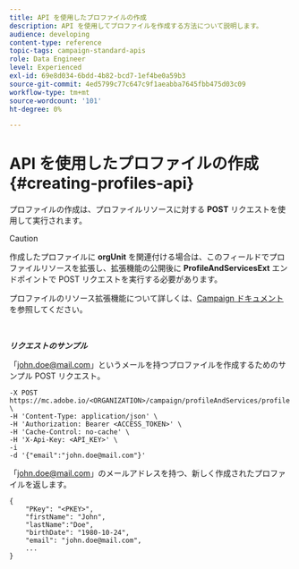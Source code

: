 ```yaml
---
title: API を使用したプロファイルの作成
description: API を使用してプロファイルを作成する方法について説明します。
audience: developing
content-type: reference
topic-tags: campaign-standard-apis
role: Data Engineer
level: Experienced
exl-id: 69e8d034-6bdd-4b82-bcd7-1ef4be0a59b3
source-git-commit: 4ed5799c77c647c9f1aeabba7645fbb475d03c09
workflow-type: tm+mt
source-wordcount: '101'
ht-degree: 0%

---
```


# API を使用したプロファイルの作成 {#creating-profiles-api}

プロファイルの作成は、プロファイルリソースに対する **POST** リクエストを使用して実行されます。

>[!CAUTION]
>
>作成したプロファイルに <b>orgUnit</b> を関連付ける場合は、このフィールドでプロファイルリソースを拡張し、拡張機能の公開後に <b>ProfileAndServicesExt</b> エンドポイントで POST リクエストを実行する必要があります。
>
>プロファイルのリソース拡張機能について詳しくは、<a href="https://helpx.adobe.com/campaign/standard/administration/using/organizational-units.html#partitioning-profiles">Campaign ドキュメント </a> を参照してください。

<br/>

***リクエストのサンプル***

「john.doe@mail.com」というメールを持つプロファイルを作成するためのサンプル POST リクエスト。

```
-X POST https://mc.adobe.io/<ORGANIZATION>/campaign/profileAndServices/profile \
-H 'Content-Type: application/json' \
-H 'Authorization: Bearer <ACCESS_TOKEN>' \
-H 'Cache-Control: no-cache' \
-H 'X-Api-Key: <API_KEY>' \
-i
-d '{"email":"john.doe@mail.com"}'
```

「john.doe@mail.com」のメールアドレスを持つ、新しく作成されたプロファイルを返します。

```
{
    "PKey": "<PKEY>",
    "firstName": "John",
    "lastName":"Doe",
    "birthDate": "1980-10-24",
    "email": "john.doe@mail.com",
    ...
}
```
